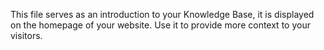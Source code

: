 This file serves as an introduction to your Knowledge Base, it is displayed on the homepage of your website. Use it to provide more context to your visitors. 

